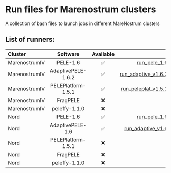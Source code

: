 # Run files for Marenostrum clusters
A collection of bash files to launch jobs in different MareNostrum clusters

## List of runners:
| **Cluster** | Software | Available | File |
| :------ | :-------: | :-------: | -------: |
| MarenostrumIV | PELE-1.6 | :white_check_mark: | [run_pele_1.6.sh](https://github.com/martimunicoy/MN_bash_runners/blob/main/run_files/marenostrumIV/run_pele_1.6.sh) |
| MarenostrumIV | AdaptivePELE-1.6.2 | :white_check_mark: | [run_adaptive_v1.6.2.sh](https://github.com/martimunicoy/MN_bash_runners/blob/main/run_files/marenostrumIV/run_adaptive_v1.6.2.sh) |
| MarenostrumIV | PELEPlatform-1.5.1 | :white_check_mark: | [run_peleplat_v1.5.1.sh](https://github.com/martimunicoy/MN_bash_runners/blob/main/run_files/marenostrumIV/pelePlat) |
| MarenostrumIV | FragPELE | :x: |  |
| MarenostrumIV | peleffy-1.1.0 | :x: |  |
| Nord | PELE-1.6 | :white_check_mark: | [run_pele_1.6.sh](https://github.com/martimunicoy/MN_bash_runners/blob/main/run_files/nord/run_pele_1.6.sh) |
| Nord | AdaptivePELE-1.6 | :white_check_mark: | [run_adaptive_v1.6.sh](https://github.com/martimunicoy/MN_bash_runners/blob/main/run_files/nord/run_adaptive_v1.6.sh) |
| Nord | PELEPlatform-1.5.1 | :x: |  |
| Nord | FragPELE | :x: |  |
| Nord | peleffy-1.1.0 | :x: |  |
